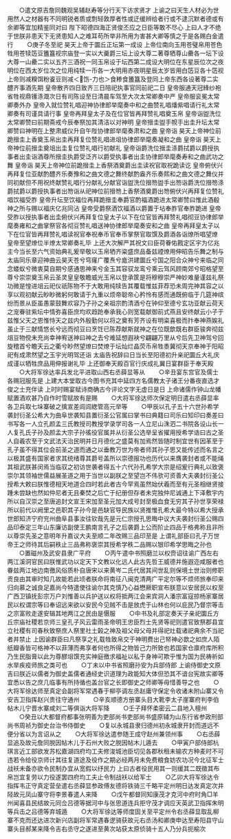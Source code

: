 <!-- { "loadSidebar": true } -->
　　○遣文原吉詹同魏观吴辅赵寿等分行天下访求贤才  上谕之曰天生人材必为世用然人之材器有不同明锐者质或剽轻敦厚者性或迂缓辨给者行或不逮沉默者德或有余卿等宜加精鉴同对曰  陛下昭德四海正贤俊丕应之日臣等敢不尽心  上曰人才不绝于世朕非患天下无贤患知人之难耳苟所举非所用为害甚大卿等慎之于是各赐白金遣行
　　○庚子冬至祀  昊天上帝于圜丘正坛第一成设  上帝位南向玉用苍璧帛用苍色牲用苍犊笾豆簠簋视宗庙登一实以大羹爵三坛上设大尊二著尊牺尊山罍各一坛下设大尊一山罍二实以五齐三酒祝一同玉帛设于坛西第二成设大明位在东星辰位次之夜明位在西太岁位次之位用纯犊一币各一大明用赤夜明星辰太岁皆用白笾豆各十笾视上帝则减糗饵粉餈豆则减＜饬-力也＞食糁食簠簋及登同上帝东西各设著尊二实醴齐事酒先期  皇帝散齐四日致齐三日陪祀执事官同前祀二日  皇帝服通天冠綘纱袍省牲视鼎镬涤溉次日有司陈设至日清晨车驾至大次太常卿奏中严  皇帝服衮冕太常卿奏外办  皇帝入就位赞礼唱迎神协律郎举麾奏中和之曲赞礼唱燔紫唱请行礼太常卿奏有司谨具请行事  皇帝再拜皇太子及在位官皆再拜赞礼唱奠玉帛  皇帝诣盥洗位太常卿赞曰前期斋戒今辰奉祭加其清洁以对神明  皇帝搢圭盥手帨手出圭升坛太常卿赞曰神明在上整肃威仪升自午陛协律郎举麾奏肃和之曲  皇帝诣  昊天上帝神位前跪搢圭上香奠玉帛出圭再拜复位赞礼唱进俎协律郎举麾奏凝和之曲  皇帝诣  昊天上帝神位前搢圭奠俎出圭复位赞礼唱行初献礼  皇帝诣爵洗位搢圭涤爵拭爵以爵授执事者出圭诣酒尊所搢圭执爵受泛齐以爵受执事者出圭协律郎举麾奏寿和之曲武功之舞  皇帝诣  昊天上帝神位前跪搢圭上香祭酒奠爵出圭读祝官取祝跪读讫  皇帝俯伏兴再拜复位亚献酌醴齐乐奏豫和之曲文德之舞终献酌盎齐乐奏熙和之曲文德之舞仪并同初献但不用祝终献赞礼唱行分献礼分献官诣盥洗位搢笏盥手出笏诣爵洗位搢笏涤爵拭爵以爵授执事者出笏诣从祀神位前搢笏上香祭酒奠爵出笏俯伏兴再拜复位赞礼唱饮福受胙  皇帝升坛至饮福位再拜跪搢圭奉爵官酌福酒跪进太常卿赞曰惟此酒殽神之所与赐以福庆亿兆同沾  皇帝受爵祭酒饮福酒以爵置于坫奉胙官奉胙跪进  皇帝受胙以授执事者出圭俯伏兴再拜复位皇太子以下在位官皆再拜赞礼唱彻豆协律郎举麾奏雍和之曲掌祭官各彻豆赞礼唱送神协律郎举麾奏安和之曲  皇帝再拜皇太子以下在位官皆再拜赞礼唱读祝官奉祝奉币官奉币掌祭官取馔及爵酒各诣燎所唱望燎  皇帝至望燎位半燎太常卿奏礼毕  上还大次解严其祝文曰臣荷眷佑戡定区宇为亿兆主今当长至六气资始典礼爰举敬以玉帛牺齐粢盛庶品备兹禋燎用伸昭告乐舞之制与太庙同乐章迎神曲云昊天苍兮穹窿广覆焘兮庬洪建圜丘兮国之阳合众神兮来临之同念蝼蚁兮微衷莫自期兮感通思神来兮金玉其容驭龙鸾兮乘云驾风顾南郊兮昭格望至尊兮崇崇奠玉帛云圣灵皇皇敬瞻威光玉帛以登承筐是将穆穆崇严神妙难量谨兹礼祭功微是惶进俎云祀仪祇陈物不于大敢用纯犊告其覆载惟兹菲荐恐未周完神其容之以享以观初献云眇眇微躬何敢请于九重以烦帝聪帝心矜怜有感而通既俯临于几筵神缤纷而景从臣虽愚蒙鼓舞欢容乃子孙之亲祖宗酌清酒兮在钟仰至德兮玄功亚献云荷天之宠眷驻紫坛中情弥喜臣庶均欢趋跄奉承我心则宽载献御前式燕且安终献云小子于兹惟父天之恩惟恃天之兹内外殷勤何以将之奠有芳齐设有明粢喜极而抃奉神燕娭礼虽止于三献情悠长兮远而彻豆曰烹饪已陈荐献斯就神之在位既歆既右群臣骏奔彻兹俎豆物傥未充尚幸神宥送神曰神之去兮难延想遐袂兮翩翩万里从兮后先卫神驾兮回旋稽首兮瞻天云之衢兮眇然望燎曰焚燎于坛灿烂晶荧币帛牲黍冀彻天京奉神于阳昭祀有成肃然望之玉宇光明驾还诣  太庙告祝辞曰日当长至阳德初升亲祀圜丘大礼庆成谨以牺牲庶品用伸报谢礼毕  上还御奉天殿百官行庆成礼翼日宴群臣于奉天殿
　　○大将军徐达率兵发北平进取山西右丞薛显等从
　　○辛丑宴东宫官及儒士各赐冠服先是  上建大本堂取古今图书充其中延四方名儒教太子诸王分番夜直选才俊之士充伴读  上时时赐宴赋诗商确古今评论文字无虚日是日  上命诸儒作钟山龙幡赋置酒欢甚乃自作时雪赋故有是赐
　　○大将军徐达师次保定明日遣右丞薛显率各卫兵取七垛寨破之擒宣差闾闾緫管高元举等
　　○甲辰以孔子五十六世孙希学袭封衍圣公希大为曲阜世袭知县置衍圣公官属曰掌书曰典籍曰司乐曰知印曰奏差曰书写各一人立孔颜孟三氏教授司教授学录学司各一人立尼山洙泗二书院各设山长一人复孔氏子孙及颜孟大宗子孙徭役官属并从衍圣公选举呈省擢用授希学诰曰古之圣人自羲农至于文武法天治民明并日月德化之盛莫有加焉然皆随时制宜世有因革至于孔子虽不得其位会前圣之道而通之以垂教万世为帝者师其孙子思又能传述而名言之以极其盛有国家者求其统绪尊其爵号盖所以崇德报功也历代以来膺袭封者或不能绳其祖武朕甚闵焉当临驭之初访世袭者得五十六代孙孔希学大宗是绍爰行典礼以致褒崇尔其领袖世儒益展圣道之用于当世以副朕之至望岂不伟欤可资善大夫袭封衍圣公授希大敕曰朕惟德相天地道合四时若此者古今罕焉虽然始伏羲而至有元圣相继贤接踵未尝缺也然如仲尼者无且秦焚之后亡于纪册但存者未完独仲尼诚通上下泽敷宇内所以自汉崇之至唐追封文宣王宋加至圣元加大成号封至极血食无穷其子孙世享荣禄所以前代以阙里之邑职其子孙今是邑缺官导民族以贤推惟孔希大最今特以希大授承世郎知济宁府兖州曲阜县事汝往钦哉先是元仁宗授孔思晦中议大夫袭封衍圣公赐四品印泰定三年山东廉访副使王鹏南言孔子之后袭爵上公而阶止四品于格弗称且非所以尊崇先圣之意明年升嘉议大夫至顺二年改赐三品印至是  上谓礼部臣曰孔子万世帝王之师待其后嗣秩止三品弗称褒崇其授希学秩二品赐以银印希学思晦之孙也
　　○置磁州及武安县隶广平府
　　○丙午遣中书照磨兰以权赍诏往谕广西左右两江溪洞官民曰朕惟武功以定天下文教以化远人此古先哲王威德并施遐迩咸服者也眷兹两江地边南徼风俗质朴自唐宋以来黄岑二氏代居其间世乱则保境土世治则修职贡良由其审时知几故能若此顷者朕命将南征八闽克清两广平定尔等不烦师旅奉印来归向慕之诚良足嘉尚今特遣使往谕尔其克慎乃心益懋厥职宣布朕意以安居民以权至广西卫镇抚彭宗万户刘惟善以兵护送以权将抵两江会来宾洞人潘宗富寇掠杨家寨居民以权谓宗等曰奉诏远来欲以安民今见贼不击是放虎于山林也何以庇民乃督宗等击之宗富败走遂安辑其地两江之民由是慑服
　　○中书及礼部定奏天子亲祀圜丘方丘宗庙社稷若京师三皇孔子风云雷雨圣帝明王忠臣烈士先贤等祀则遣官致祭郡县宜立社稷有司春秋致祭庶人祭里社土榖之神及祖父母父母并得祀灶载诸祀典余不当祀者并禁止  上因谕群臣曰凡祭享之礼载牲致帛交于神明费出己帑神必歆之如庶人陌纸瓣香皆可格神不以菲薄而弗享者何也所得之物皆己力所致也若国家仓廪府库所积乃生民脂膏以此为尊醪俎馔充实神庭徼求福祉以私于身神可欺乎惟为国为民祷祈如水旱疾疫师旅之类可也
　　○丁未以中书省照磨孙安为兵部侍郎  上谕侍御史文原吉曰朕近以儒者为御史盖儒者通经史识道理为政能知大体但恐其不谙台宪故实卿等宜悉以告之庶几临事有所持循也盖台官之长即御史之师卿等毋惜善导之也
　　○大将军徐达师至真定会副将军常遇春于柳亭调左丞赵庸守保定令收诸未附山寨又令安吉卫指挥赵兴贵往守通州
　　○辛亥顺德方册寨头目大靴李太子崖寨府判李伯帖木儿宁晋水寨咸刘二等俱诣大将军降
　　○壬子拜怀柔密云二县地入檀州
　　○癸丑以大都督府都事张明善为吏部尚书吏部尚书盛原辅为山东行省参政刑部尚书周祯为御史台治书侍御史
　　○复以永城县隶归德州初永城隶开封而道远不便分省以为言诏从之
　　○大将军徐达遣参随王成守赵州兼领州事
　　○右丞薛显追及故元詹同脱因帖木儿于石州大败之脱因帖木儿遁去
　　○甲寅户部侍郎杭琪言近工部欲发苏松嘉湖四府均工夫修浚城池臣切见各郡秋租未输农方种麦时不可违若令给役京师计其往复道途及役作之期必经两月未免费粮食妨农功况今北征军士战袄未备亦欲令民制办宜从宽假以纾民力  上曰古者役民用其一则缓其二既徵其布帛岂宜复劳以力役遂罢四府均工夫止令制战袄以给军士
　　○乙卯大将军徐达令指挥韦正守真定营垒遣右丞薛显参政傅友德将铁骑三千略平定州明日达发真定次井陉故元凤山寨守将李景春遣人来降
　　○戊午都督同知康茂才克河中府时角□羊州闻喜县民结故元同佥吕德等据河中与张思道连兵拒守茂才调应天英武卫指挥朱明等兵击之吕德等弃城遁
　　○大将军徐达等师度固关至平定州令右丞薛显取乱柳寨不克而还达进次新兴店副将军常遇春逻骑获故元右丞汤和卿庚申达至寿阳县守山寨头目郝某来降令吉右丞守之遂进至黄次站获太原侦骑十五人乃分兵扼榆次
